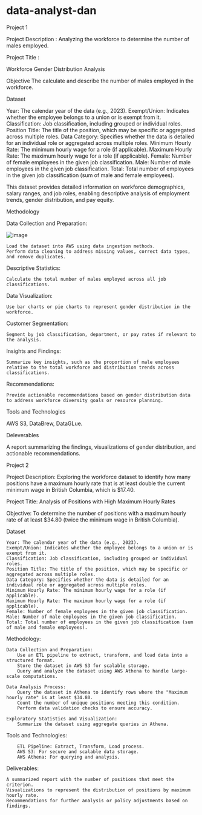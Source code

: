 # data-analyst-dan

Project 1 

Project Description :
Analyzing the workforce to determine the number of males employed.

Project Title :

Workforce Gender Distribution Analysis

Objective
The calculate and describe the number of males employed in the workforce.

Dataset

Year: The calendar year of the data (e.g., 2023).
Exempt/Union: Indicates whether the employee belongs to a union or is exempt from it.
Classification: Job classification, including grouped or individual roles.
Position Title: The title of the position, which may be specific or aggregated across multiple roles.
Data Category: Specifies whether the data is detailed for an individual role or aggregated across multiple roles.
Minimum Hourly Rate: The minimum hourly wage for a role (if applicable).
Maximum Hourly Rate: The maximum hourly wage for a role (if applicable).
Female: Number of female employees in the given job classification.
Male: Number of male employees in the given job classification.
Total: Total number of employees in the given job classification (sum of male and female employees).

This dataset provides detailed information on workforce demographics, salary ranges, and job roles, enabling descriptive analysis of employment trends, gender distribution, and pay equity.

Methodology


Data Collection and Preparation:

![image](https://github.com/user-attachments/assets/8ea19b4d-75fa-440e-a3d1-a5e5b7803c5e)

    Load the dataset into AWS using data ingestion methods.
    Perform data cleaning to address missing values, correct data types, and remove duplicates.



Descriptive Statistics:

    Calculate the total number of males employed across all job classifications.

Data Visualization:

    Use bar charts or pie charts to represent gender distribution in the workforce.

Customer Segmentation:

    Segment by job classification, department, or pay rates if relevant to the analysis.

Insights and Findings:

    Summarize key insights, such as the proportion of male employees relative to the total workforce and distribution trends across classifications.

Recommendations:

    Provide actionable recommendations based on gender distribution data to address workforce diversity goals or resource planning.

Tools and Technologies 

AWS S3, DataBrew, DataGLue.

Deleverables

A report summarizing the findings, visualizations of gender distribution, and actionable recommendations.



Project 2 

Project Description:
Exploring the workforce dataset to identify how many positions have a maximum hourly rate that is at least double the current minimum wage in British Columbia, which is $17.40.

Project Title:
Analysis of Positions with High Maximum Hourly Rates

Objective:
To determine the number of positions with a maximum hourly rate of at least $34.80 (twice the minimum wage in British Columbia).

Dataset

    Year: The calendar year of the data (e.g., 2023).
    Exempt/Union: Indicates whether the employee belongs to a union or is exempt from it.
    Classification: Job classification, including grouped or individual roles.
    Position Title: The title of the position, which may be specific or aggregated across multiple roles.
    Data Category: Specifies whether the data is detailed for an individual role or aggregated across multiple roles.
    Minimum Hourly Rate: The minimum hourly wage for a role (if applicable).
    Maximum Hourly Rate: The maximum hourly wage for a role (if applicable).
    Female: Number of female employees in the given job classification.
    Male: Number of male employees in the given job classification.
    Total: Total number of employees in the given job classification (sum of male and female employees).

Methodology:

    Data Collection and Preparation:
        Use an ETL pipeline to extract, transform, and load data into a structured format.
        Store the dataset in AWS S3 for scalable storage.
        Query and analyze the dataset using AWS Athena to handle large-scale computations.

    Data Analysis Process:
        Query the dataset in Athena to identify rows where the "Maximum hourly rate" is at least $34.80.
        Count the number of unique positions meeting this condition.
        Perform data validation checks to ensure accuracy.

    Exploratory Statistics and Visualization:
        Summarize the dataset using aggregate queries in Athena.
    
Tools and Technologies:

        ETL Pipeline: Extract, Transform, Load process.
        AWS S3: For secure and scalable data storage.
        AWS Athena: For querying and analysis.

Deliverables:

    A summarized report with the number of positions that meet the criterion.
    Visualizations to represent the distribution of positions by maximum hourly rate.
    Recommendations for further analysis or policy adjustments based on findings.
